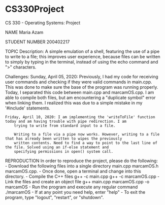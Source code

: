 # CS330Project
CS 330 - Operating Systems: Project

NAME 
Maria Azam

STUDENT NUMBER
200402217

TOPIC
Description: A simple emulation of a shell, featuring the use of a pipe to write to a file; this improves user experience,
    because files can be written to simply by typing in the terminal, instead of using the echo command and ">" characters.

Challenges:
    Sunday, April 05, 2020: Previously, I had my code for receiving user commands and checking if they were valid commands in 
        main.cpp. This was done to make sure the base of the program was running properly. Today, I separated this code between 
        main.cpp and marcamOS.cpp. I am able to compile both files, but am encountering a "duplicate symbol" error when linking 
        them. I realized this was due to a simple mistake in my '#include' statements.

    Friday, April 10, 2020: I am implementing the 'writeToFile' function today and am having trouble with pipe redirection. I am
        trying to write from standard input to a file.

        Writing to a file via a pipe now works. However, writing to a file that has already been written to wipes the previously
        written contents. Need to find a way to point to the last line of the file. Solved using an if-else statement and
        specifying permissions in open() system call.

REPRODUCTION
In order to reproduce the project, please do the following:
    - Download the following files into a single directory
        main.cpp
        marcamOS.h
        marcamOS.cpp.
    - Once done, open a terminal and change into this directory. 
    - Compile the C++ files
        g++ -c main.cpp
        g++ -c marcamOS.cpp
    - Link the files and create an object file
        g++ main.cpp marcamOS.cpp -o marcamOS
    - Run the program and execute any regular command
        ./marcamOS
    - If at any point you need help, enter "help"
    - To exit the program, type "logout", "restart", or "shutdown".
